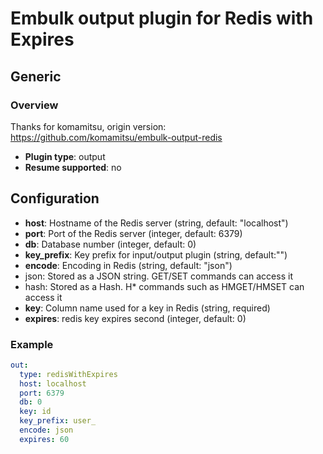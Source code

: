# Embulk output plugin for Redis with Expires

## Generic

### Overview

Thanks for komamitsu, origin version: https://github.com/komamitsu/embulk-output-redis

* **Plugin type**: output
* **Resume supported**: no

## Configuration

- **host**: Hostname of the Redis server (string, default: "localhost")
- **port**: Port of the Redis server (integer, default: 6379)
- **db**: Database number (integer, default: 0)
- **key_prefix**: Key prefix for input/output plugin (string, default:"")
- **encode**: Encoding in Redis (string, default: "json")
 - json: Stored as a JSON string. GET/SET commands can access it
 - hash: Stored as a Hash. H* commands such as HMGET/HMSET can access it
- **key**: Column name used for a key in Redis (string, required)
- **expires**: redis key expires second (integer, default: 0)

### Example

```yaml
out:
  type: redisWithExpires
  host: localhost
  port: 6379
  db: 0
  key: id
  key_prefix: user_
  encode: json
  expires: 60
```

